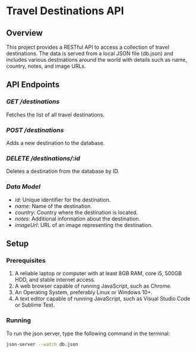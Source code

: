 
# Travel Destinations API

## Overview

This project provides a RESTful API to access a collection of travel destinations. The data is served from a local JSON file (db.json) and includes various destinations around the world with details such as name, country, notes, and image URLs.

## API Endpoints

### *GET /destinations*
Fetches the list of all travel destinations.

### *POST /destinations*
Adds a new destination to the database.

### *DELETE /destinations/:id*
Deletes a destination from the database by ID.

### *Data Model*

- *id*: Unique identifier for the destination.
- *name*: Name of the destination.
- *country*: Country where the destination is located.
- *notes*: Additional information about the destination.
- *imageUrl*: URL of an image representing the destination.

## Setup

### Prerequisites

1. A reliable laptop or computer with at least 8GB RAM, core i5, 500GB HDD, and stable internet access.
2. A web browser capable of running JavaScript, such as Chrome.
3. An Operating System, preferably Linux or Windows 10+.
4. A text editor capable of running JavaScript, such as Visual Studio Code or Sublime Text.

### Running

To run the json server, type the following command in the terminal:

```bash
json-server --watch db.json

